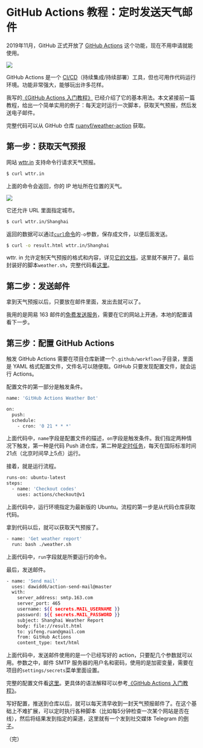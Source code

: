 # GitHub Actions 教程：定时发送天气邮件

2019年11月，GitHub 正式开放了 [GitHub Actions](https://github.com/features/actions) 这个功能，现在不用申请就能使用。

![](https://cdn.beekka.com/blogimg/asset/201912/bg2019122208.jpg)

GitHub Actions 是一个 [CI/CD](http://www.ruanyifeng.com/blog/2015/09/continuous-integration.html)（持续集成/持续部署）工具，但也可用作代码运行环境。功能非常强大，能够玩出许多花样。

我写的[《GitHub Actions 入门教程》](http://www.ruanyifeng.com/blog/2019/09/getting-started-with-github-actions.html) 已经介绍了它的基本用法。本文紧接前一篇教程，给出一个简单实用的例子：每天定时运行一次脚本，获取天气预报，然后发送电子邮件。

完整代码可以从 GitHub 仓库 [ruanyf/weather-action](https://github.com/ruanyf/weather-action) 获取。

## 第一步：获取天气预报

网站 [wttr.in](http://wttr.in/) 支持命令行请求天气预报。

```bash
$ curl wttr.in
```

上面的命令会返回，你的 IP 地址所在位置的天气。

![](https://cdn.beekka.com/blogimg/asset/201912/bg2019122118.jpg)

它还允许 URL 里面指定城市。

```bash
$ curl wttr.in/Shanghai
```

返回的数据可以通过[`curl`命令](https://www.ruanyifeng.com/blog/2019/09/curl-reference.html)的`-o`参数，保存成文件，以便后面发送。

```bash
$ curl -o result.html wttr.in/Shanghai
```

wttr. in 允许定制天气预报的格式和内容，详见[它的文档](https://github.com/chubin/wttr.in)，这里就不展开了。最后封装好的脚本`weather.sh`，完整代码看[这里](https://github.com/ruanyf/weather-action/blob/master/weather.sh)。

## 第二步：发送邮件

拿到天气预报以后，只要放在邮件里面，发出去就可以了。

我用的是网易 163 邮件的[免费发送服务](http://help.163.com/09/1223/14/5R7P3QI100753VB8.html)，需要在它的网站上开通，本地的配置请看下一步。

## 第三步：配置 GitHub Actions

触发 GitHub Actions  需要在项目仓库新建一个`.github/workflows`子目录，里面是 YAML 格式配置文件，文件名可以随便取。GitHub 只要发现配置文件，就会运行 Actions。

配置文件的第一部分是触发条件。

```bash
name: 'GitHub Actions Weather Bot'

on:
  push:
  schedule:
    - cron: '0 21 * * *'
```

上面代码中，`name`字段是配置文件的描述，`on`字段是触发条件。我们指定两种情况下触发，第一种是代码 Push 进仓库，第二种是[定时任务](https://help.github.com/en/actions/automating-your-workflow-with-github-actions/events-that-trigger-workflows#scheduled-events-schedule)，每天在国际标准时间21点（北京时间早上5点）运行。

接着，就是运行流程。

```bash
runs-on: ubuntu-latest
steps:
  - name: 'Checkout codes'
    uses: actions/checkout@v1
```

上面代码中，运行环境指定为最新版的 Ubuntu。流程的第一步是从代码仓库获取代码。

拿到代码以后，就可以获取天气预报了。

```bash
- name: 'Get weather report'
  run: bash ./weather.sh
```

上面代码中，`run`字段就是所要运行的命令。

最后，发送邮件。

```bash
- name: 'Send mail'
  uses: dawidd6/action-send-mail@master
  with:
    server_address: smtp.163.com
    server_port: 465
    username: ${{ secrets.MAIL_USERNAME }}
    password: ${{ secrets.MAIL_PASSWORD }}
    subject: Shanghai Weather Report
    body: file://result.html
    to: yifeng.ruan@gmail.com
    from: GitHub Actions
    content_type: text/html
```

上面代码中，发送邮件使用的是一个已经写好的 action，只要配几个参数就可以用。参数之中，邮件 SMTP 服务器的用户名和密码，使用的是加密变量，需要在项目的`settings/secrets`菜单里面设置。

完整的配置文件看[这里](https://github.com/ruanyf/weather-action/blob/master/.github/workflows/action.yml)。更具体的语法解释可以参考[《GitHub Actions 入门教程》](http://www.ruanyifeng.com/blog/2019/09/getting-started-with-github-actions.html)。

写好配置，推送到仓库以后，就可以每天清早收到一封天气预报邮件了。在这个基础上不难扩展，可以定时执行各种脚本（比如每5分钟检查一次某个网站是否在线），然后将结果发到指定的渠道，这里就有一个发到社交媒体 Telegram 的[例子](https://github.com/signalnerve/github-actions-weather-bot)。

（完）



